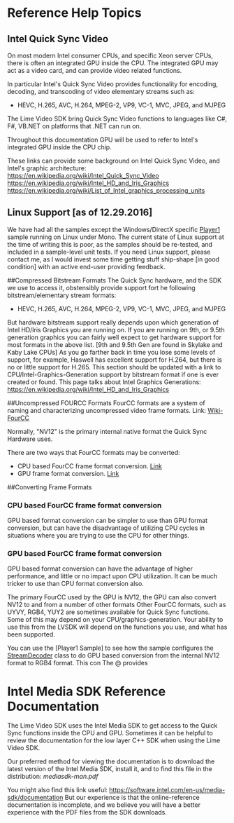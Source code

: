 [StreamTranscoder]: xref:LimeVideoSDK.QuickSync.StreamTranscoder
[StreamDecoder]: xref:LimeVideoSDK.QuickSync.StreamDecoder  
[LowLevelEncoderCSharp]: LimeVideoSDK.QuickSync.LowLevelEncoderCSharp
[mfxVideoParam]: xref:LimeVideoSDK.QuickSyncTypes.mfxVideoParam
[Player1]: xref:samples


# Reference Help Topics

## Intel Quick Sync Video
On most modern Intel consumer CPUs, and specific Xeon server CPUs, there is often an integrated GPU inside the CPU. The integrated GPU may act as a video card, and can provide video related functions.

In particular Intel's Quick Sync Video provides functionality for encoding, decoding, and transcoding of video elementary streams such as: 
- HEVC, H.265, AVC, H.264, MPEG-2, VP9, VC-1, MVC, JPEG, and MJPEG

The Lime Video SDK bring Quick Sync Video functions to languages like C#, F#, VB.NET on platforms that .NET can run on.

Throughout this documentation GPU will be used to refer to Intel's integrated GPU inside the CPU chip.

These links can provide some background on Intel Quick Sync Video, and Intel's graphic architecture:
https://en.wikipedia.org/wiki/Intel_Quick_Sync_Video
https://en.wikipedia.org/wiki/Intel_HD_and_Iris_Graphics
https://en.wikipedia.org/wiki/List_of_Intel_graphics_processing_units


## Linux Support [as of 12.29.2016]
We have had all the samples except the Windows/DirectX specific [Player1] sample running on Linux under Mono. The current state of Linux support at the time of writing this is poor, as the samples should be re-tested, and included in a sample-level unit tests.
If you need Linux support, please contact me, as I would invest some time getting stuff ship-shape [in good condition] with an active end-user providing feedback. 

##Compressed Bitstream Formats
The Quick Sync hardware, and the SDK we use to access it, obstensibly provide support fort he following bitstream/elementary stream formats:
- HEVC, H.265, AVC, H.264, MPEG-2, VP9, VC-1, MVC, JPEG, and MJPEG

But hardware bitstream support really depends upon which generation of Intel HD/Iris Graphics you are running on. If you are running on 9th, or 9.5th generation graphics you can fairly well expect to get hardware support for most formats in the above list. [9th and 9.5th Gen are found in Skylake and Kaby Lake CPUs]
As you go farther back in time you lose some levels of support, for example, Haswell has excellent support for H.264, but there is no or little support for H.265.
This section should be updated with a link to CPU/Intel-Graphics-Generation support by bitstream format if one is ever created or found.
This page talks about Intel Graphics Generations:
https://en.wikipedia.org/wiki/Intel_HD_and_Iris_Graphics


##Uncompressed FOURCC Formats 
FourCC formats are a system of naming and characterizing uncompressed video frame formats. Link: [Wiki-FourCC](https://en.wikipedia.org/wiki/FourCC)

Normally, "NV12" is the primary internal native format the Quick Sync Hardware uses.

There are two ways that FourCC formats may be converted:
- CPU based FourCC frame format conversion. [Link](#fourcc.conversion.cpu)
- GPU frame format conversion. [Link](#fourcc.conversion.gpu)





##Converting Frame Formats

<a name="fourcc.conversion.cpu"></a>
### CPU based FourCC frame format conversion
GPU based format conversion can be simpler to use than GPU format conversion, but can have the disadvantage of utilizing CPU cycles in situations where you are trying to use the CPU for other things.


<a name="fourcc.conversion.gpu"></a>
### GPU based FourCC frame format conversion
GPU based format conversion can have the advantage of higher performance, and little or no impact upon CPU utilization. It can be much tricker to use than CPU format conversion also.

The primary FourCC used by the GPU is NV12, the GPU can also convert NV12 to and from a number of other formats
Other FourCC formats, such as UYVY, RGB4, YUY2 are sometimes available for Quick Sync functions. Some of this may depend on your CPU/graphics-generation. Your ability to use this from the LVSDK will depend on the functions you use, and what has been supported.

You can use the [Player1 Sample] to see how the sample configures the [StreamDecoder] class to do GPU based conversion from the internal NV12 format to RGB4 format. This con
The @ provides 


<a name="imsdk"></a>
# Intel Media SDK Reference Documentation
The Lime Video SDK uses the Intel Media SDK to get access to the Quick Sync functions inside the CPU and GPU.
Sometimes it can be helpful to review the documentation for the low layer C++ SDK when using the Lime Video SDK.

Our preferred method for viewing the documentation is to download the latest version of the Intel Media SDK, install it,  and to find this file in the distribution: *mediasdk-man.pdf*

You might also find this link useful: https://software.intel.com/en-us/media-sdk/documentation
But our experience is that the online-reference documentation is incomplete, and we believe you will have a better experience with the PDF files from the SDK downloads.








